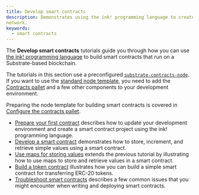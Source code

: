 ```yaml
---
title: Develop smart contracts
description: Demonstrates using the ink! programming language to create and deploy smart contracts on a Substrate-based
network.
keywords:
  - smart contracts
---
```


The **Develop smart contracts** tutorials guide you through how you can use
[the ink! programming language](https://ink.substrate.io) to build smart contracts that run on a Substrate-based
blockchain.

The tutorials in this section use a preconfigured [`substrate-contracts-node`](https://github.com/paritytech/substrate-contracts-node).
If you want to use the [standard node template](TODO), you need to add the [Contracts pallet](TODO) and a few other
components to your development environment.

Preparing the node template for building smart contracts is covered in
[Configure the contracts pallet](/tutorials/work-with-pallets/contracts-pallet).

- [Prepare your first contract](/tutorials/smart-contracts/prepare-your-first-contract/) describes how to update your
  development environment and create a smart contract project using the ink! programming language.
- [Develop a smart contract](/tutorials/smart-contracts/develop-a-smart-contract/) demonstrates how to store, increment,
  and retrieve simple values using a smart contract.
- [Use maps for storing values](/tutorials/smart-contracts/use-maps-for-storing-values/) extends the previous tutorial
  by illustrating how to use maps to store and retrieve values in a smart contract.
- [Build a token contract](/tutorials/smart-contracts/build-a-token-contract/) illustrates how you can build a simple
  smart contract for transferring ERC-20 tokens.
- [Troubleshoot smart contracts](/tutorials/smart-contracts/troubleshoot-smart-contracts/) describes a few common issues
  that you might encounter when writing and deploying smart contracts.
